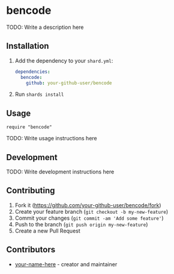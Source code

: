 # bencode

TODO: Write a description here

## Installation

1. Add the dependency to your `shard.yml`:

   ```yaml
   dependencies:
     bencode:
       github: your-github-user/bencode
   ```

2. Run `shards install`

## Usage

```crystal
require "bencode"
```

TODO: Write usage instructions here

## Development

TODO: Write development instructions here

## Contributing

1. Fork it (<https://github.com/your-github-user/bencode/fork>)
2. Create your feature branch (`git checkout -b my-new-feature`)
3. Commit your changes (`git commit -am 'Add some feature'`)
4. Push to the branch (`git push origin my-new-feature`)
5. Create a new Pull Request

## Contributors

- [your-name-here](https://github.com/your-github-user) - creator and maintainer
